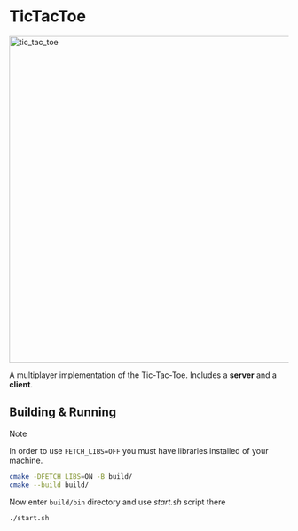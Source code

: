 # TicTacToe

<img width="1788" height="589" alt="tic_tac_toe" src="https://github.com/user-attachments/assets/0359f52e-8939-43b2-ae68-f6bbb7460f98" />

A multiplayer implementation of the Tic-Tac-Toe. Includes a **server** and a **client**.

## Building & Running

> [!NOTE] 
> In order to use `FETCH_LIBS=OFF` you must have libraries installed of your machine.

```sh
cmake -DFETCH_LIBS=ON -B build/
cmake --build build/
```

Now enter `build/bin` directory and use *start.sh* script there

```sh
./start.sh
```
